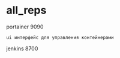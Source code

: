 # all_reps

portainer 9090
    
    ui интерфейс для управления контейнерами

jenkins 8700
    
    